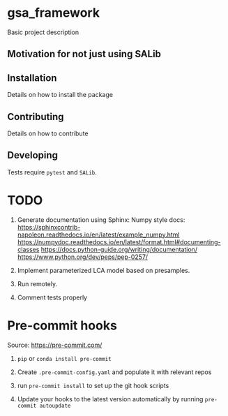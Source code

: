 # gsa_framework

Basic project description

## Motivation for not just using SALib

## Installation

Details on how to install the package

## Contributing

Details on how to contribute

## Developing

Tests require `pytest` and `SALib`.

# TODO

1. Generate documentation using Sphinx:
    Numpy style docs: https://sphinxcontrib-napoleon.readthedocs.io/en/latest/example_numpy.html
    https://numpydoc.readthedocs.io/en/latest/format.html#documenting-classes
    https://docs.python-guide.org/writing/documentation/
    https://www.python.org/dev/peps/pep-0257/

2. Implement parameterized LCA model based on presamples.

3. Run remotely.

4. Comment tests properly

# Pre-commit hooks
Source: https://pre-commit.com/

1. ``pip`` or ``conda install pre-commit``

2. Create ``.pre-commit-config.yaml`` and populate it with relevant repos

3. run ``pre-commit install`` to set up the git hook scripts

4. Update your hooks to the latest version automatically by running ``pre-commit autoupdate``
